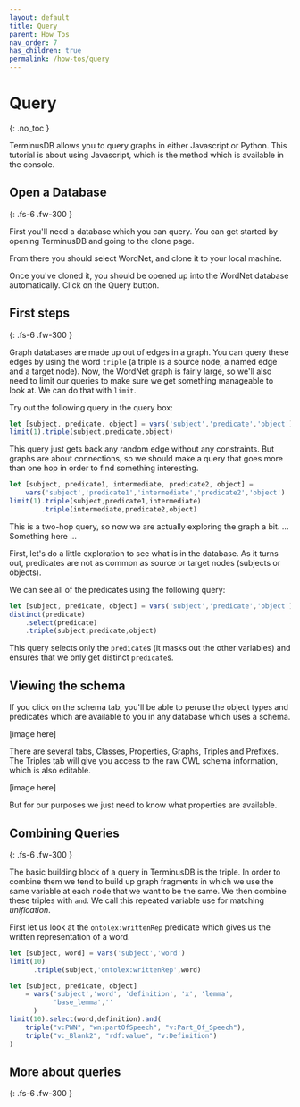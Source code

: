 ```yaml
---
layout: default
title: Query
parent: How Tos
nav_order: 7
has_children: true
permalink: /how-tos/query
---
```


# Query
{: .no_toc }

TerminusDB allows you to query graphs in either Javascript or
Python. This tutorial is about using Javascript, which is the method
which is available in the console.

## Open a Database
{: .fs-6 .fw-300 }

First you'll need a database which you can query. You can get started
by opening TerminusDB and going to the clone page.

From there you should select WordNet, and clone it to your local
machine.

Once you've cloned it, you should be opened up into the WordNet
database automatically. Click on the Query button.

## First steps
{: .fs-6 .fw-300 }

Graph databases are made up out of edges in a graph. You can query
these edges by using the word `triple` (a triple is a source node, a
named edge and a target node).  Now, the WordNet graph is fairly
large, so we'll also need to limit our queries to make sure we get
something manageable to look at. We can do that with `limit`.

Try out the following query in the query box:

```javascript
let [subject, predicate, object] = vars('subject','predicate','object')
limit(1).triple(subject,predicate,object)
```

This query just gets back any random edge without any constraints. But
graphs are about connections, so we should make a query that goes more
than one hop in order to find something interesting.

```javascript
let [subject, predicate1, intermediate, predicate2, object] =
    vars('subject','predicate1','intermediate','predicate2','object')
limit(1).triple(subject,predicate1,intermediate)
        .triple(intermediate,predicate2,object)
```

This is a two-hop query, so now we are actually exploring the graph a
bit. ... Something here ...

First, let's do a little exploration to see what is in the
database. As it turns out, predicates are not as common as source or
target nodes (subjects or objects).

We can see all of the predicates using the following query:

```javascript
let [subject, predicate, object] = vars('subject','predicate','object')
distinct(predicate)
    .select(predicate)
    .triple(subject,predicate,object)
```

This query selects only the `predicate`s (it masks out the other
variables) and ensures that we only get distinct `predicate`s.

## Viewing the schema

If you click on the schema tab, you'll be able to peruse the object
types and predicates which are available to you in any database which
uses a schema.

[image here]

There are several tabs, Classes, Properties, Graphs, Triples and
Prefixes. The Triples tab will give you access to the raw OWL schema
information, which is also editable.

[image here]

But for our purposes we just need to know what properties are
available.

##

## Combining Queries
{: .fs-6 .fw-300 }

The basic building block of a query in TerminusDB is the triple. In
order to combine them we tend to build up graph fragments in which we
use the same variable at each node that we want to be the same. We
then combine these triples with `and`.  We call this repeated variable
use for matching *unification*.

First let us look at the `ontolex:writtenRep` predicate which gives us
the written representation of a word.

```javascript
let [subject, word] = vars('subject','word')
limit(10)
      .triple(subject,'ontolex:writtenRep',word)
```


```javascript
let [subject, predicate, object]
    = vars('subject','word', 'definition', 'x', 'lemma',
           'base_lemma',''
      )
limit(10).select(word,definition).and(
    triple("v:PWN", "wn:partOfSpeech", "v:Part_Of_Speech"),
    triple("v:_Blank2", "rdf:value", "v:Definition")
)
```


## More about queries
{: .fs-6 .fw-300 }
